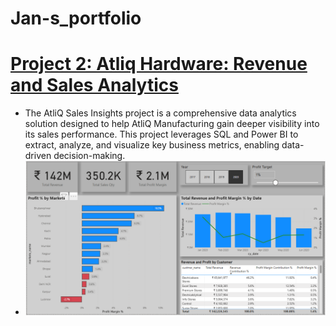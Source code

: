 # Jan-s_portfolio
# [Project 2: Atliq Hardware: Revenue and Sales Analytics](https://github.com/jan-codex/Revenue-Insights-using-Power-BI-and-SQL)
* The AtliQ Sales Insights project is a comprehensive data analytics solution designed to help AtliQ Manufacturing gain deeper visibility into its sales performance. This project leverages SQL and Power BI to extract, analyze, and visualize key business metrics, enabling data-driven decision-making.
* ![Overview of the sales insights](https://raw.githubusercontent.com/jan-codex/Jan-s_portfolio/main/images/Screenshot%202025-02-18%20135624.png)

